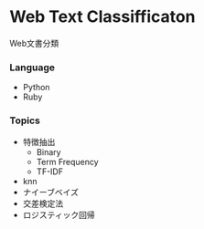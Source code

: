 # Web Text Classifficaton
Web文書分類　

### Language
- Python
- Ruby

### Topics

- 特徴抽出
  - Binary
  - Term Frequency
  - TF-IDF
- knn
- ナイーブベイズ
- 交差検定法
- ロジスティック回帰



